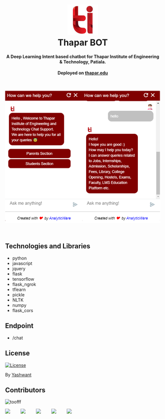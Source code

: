 <h1 align="center">
  <br>
  <a href="http://thapar.edu"><img src="./static-img/logo.png" alt="logo" width="100"></a>
  <br>
    Thapar BOT
  <br>
</h1>

<h4 align="center">A Deep Learning Intent based chatbot for Thapar Institute of Engineering & Technology, Patiala.</h4>
<h4 align="center">Deployed on <a href="http://thapar.edu">thapar.edu</a></h4>
<br />

![screens](./static-img/screen.png)

<br />

## Technologies and Libraries

- python
- javascript
- jquery
- flask
- tensorflow
- flask_ngrok
- tflearn
- pickle
- NLTK
- numpy
- flask_cors

## Endpoint

- /chat

## License

[![License](https://img.shields.io/badge/license-MIT-blue.svg)](/LICENSE.md)

By [Yashwant](https://github.com/iyashwantsaini)

## Contributors

<img src="https://avatars3.githubusercontent.com/u/21121279?s=460&u=f0450278b2b569c4443ab8ee03f9dff7015da5bf&v=4" width="100px;" alt="toofff"/><br />

<a href="https://meyash.xyz/" style="margin-right:30px;"><img src="https://meyash.xyz/assets/icons/siteicon.png" width="25"></a>
<a href="https://meyash.xyz/resume.pdf" style="margin-right:30px;"><img src="https://cdn.jsdelivr.net/npm/simple-icons@v3/icons/libreoffice.svg" width="25"></a> 
<a href="https://www.linkedin.com/in/iyashwantsaini/" style="margin-right:30px;"><img src="https://cdn.jsdelivr.net/npm/simple-icons@v3/icons/linkedin.svg" width="25"></a>
<a href="https://twitter.com/iyashwantsaini" style="margin-right:30px;"><img src="https://cdn.jsdelivr.net/npm/simple-icons@v3/icons/twitter.svg" width="25"></a>
<a href="https://www.instagram.com/iyashwantsaini/" style="margin-right:30px;"><img src="https://cdn.jsdelivr.net/npm/simple-icons@v3/icons/instagram.svg" width="25"></a>
